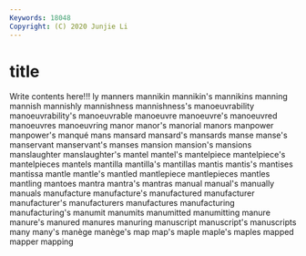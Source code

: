 ```yaml
---
Keywords: 18048
Copyright: (C) 2020 Junjie Li
---
```


# title

Write contents here!!!
ly 
manners 
mannikin 
mannikin's 
mannikins 
manning 
mannish
mannishly 
mannishness 
mannishness's 
manoeuvrability 
manoeuvrability's 
manoeuvrable 
manoeuvre 
manoeuvre's 
manoeuvred 
manoeuvres
manoeuvring 
manor 
manor's 
manorial 
manors 
manpower 
manpower's 
manqué 
mans 
mansard
mansard's 
mansards 
manse 
manse's 
manservant 
manservant's 
manses 
mansion 
mansion's 
mansions
manslaughter 
manslaughter's 
mantel 
mantel's 
mantelpiece 
mantelpiece's 
mantelpieces 
mantels 
mantilla 
mantilla's
mantillas 
mantis 
mantis's 
mantises 
mantissa 
mantle 
mantle's 
mantled 
mantlepiece 
mantlepieces
mantles 
mantling 
mantoes 
mantra 
mantra's 
mantras 
manual 
manual's 
manually 
manuals
manufacture 
manufacture's 
manufactured 
manufacturer 
manufacturer's 
manufacturers 
manufactures 
manufacturing 
manufacturing's 
manumit
manumits 
manumitted 
manumitting 
manure 
manure's 
manured 
manures 
manuring 
manuscript 
manuscript's
manuscripts 
many 
many's 
manège 
manège's 
map 
map's 
maple 
maple's 
maples
mapped 
mapper 
mapping 

